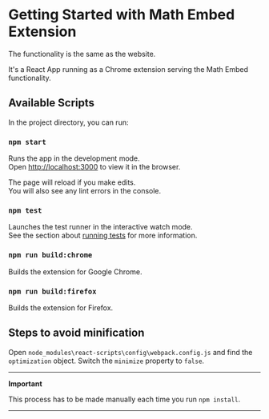 # Getting Started with Math Embed Extension

The functionality is the same as the website. 

It's a React App running as a Chrome extension serving the Math Embed functionality.

## Available Scripts

In the project directory, you can run:

### `npm start`

Runs the app in the development mode.\
Open [http://localhost:3000](http://localhost:3000) to view it in the browser.

The page will reload if you make edits.\
You will also see any lint errors in the console.

### `npm test`

Launches the test runner in the interactive watch mode.\
See the section about [running tests](https://facebook.github.io/create-react-app/docs/running-tests) for more information.

### `npm run build:chrome`

Builds the extension for Google Chrome.

### `npm run build:firefox`

Builds the extension for Firefox.

## Steps to avoid minification

Open `node_modules\react-scripts\config\webpack.config.js` and find the `optimization` object. Switch the `minimize` property to `false`.

---
**Important**

This process has to be made manually each time you run `npm install`.

---